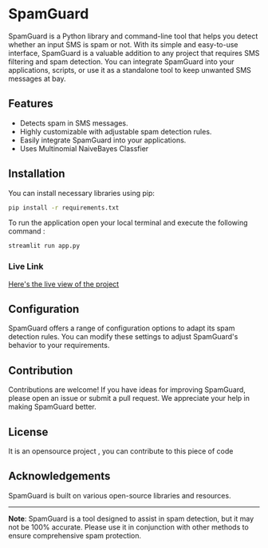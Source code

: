 # SpamGuard

SpamGuard is a Python library and command-line tool that helps you detect whether an input SMS is spam or not. With its simple and easy-to-use interface, SpamGuard is a valuable addition to any project that requires SMS filtering and spam detection. You can integrate SpamGuard into your applications, scripts, or use it as a standalone tool to keep unwanted SMS messages at bay.

## Features

- Detects spam in SMS messages.
- Highly customizable with adjustable spam detection rules.
- Easily integrate SpamGuard into your applications.
- Uses Multinomial NaiveBayes Classfier

## Installation

You can install necessary libraries using pip:

```bash
pip install -r requirements.txt
```
To run the application open your local terminal and execute the following command :

```bash
streamlit run app.py
```

### Live Link

[Here's the live view of the project](https://spamguard.streamlit.app/)

## Configuration

SpamGuard offers a range of configuration options to adapt its spam detection rules. You can modify these settings to adjust SpamGuard's behavior to your requirements.

## Contribution

Contributions are welcome! If you have ideas for improving SpamGuard, please open an issue or submit a pull request. We appreciate your help in making SpamGuard better.

## License

It is an opensource project , you can contribute to this piece of code

## Acknowledgements

SpamGuard is built on various open-source libraries and resources. 

---

**Note**: SpamGuard is a tool designed to assist in spam detection, but it may not be 100% accurate. Please use it in conjunction with other methods to ensure comprehensive spam protection.
